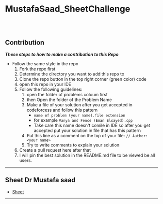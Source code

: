 # MustafaSaad_SheetChallenge

<br><br>

## Contribution

***These steps to how to make a contribution to this Repo***

- Follow the same style in the repo
    1. Fork the repo first
    1. Determine the directory you want to add this repo to
    1. Clone the repo button in the top right corner (green color) code 
    1. open this repo in your IDE
    1. Follow the following guidelines:
        1. open the folder of problems coloum first  
        1. then Open the folder of the Problem Name 
        1. Make a file of your solution after you get accepted in codeforcess and follow this pattern 
            - `name of problem (your name).file extension`
            - for example `Vanya and Fence (Eman Elsayed).cpp`
            - Take care this name doesn't comile in IDE so after you get accepted put your solution in file that has this pattern
        1. Put this line as a comment on the top of your file: ``// Author: <your name>``
        1. Try to write comments to explain your solution 
    1. Create a pull request here after that
    1. I will pin the best solution in the README.md file to be viewed be all users.
<hr>


## Sheet Dr Mustafa saad 
- [Sheet](https://docs.google.com/spreadsheets/d/1RhKULV6LkrerVYMK8_prFvx9v19pdKJeL3eKeQsv9TE/edit#gid=1160016643)
<hr>

